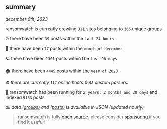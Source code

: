 
## summary
_december 6th, 2023_

ransomwatch is currently crawling `311` sites belonging to `166` unique groups

⏲ there have been `39` posts within the `last 24 hours`

🦈 there have been `77` posts within the `month of december`

🪐 there have been `1301` posts within the `last 90 days`

🏚 there have been `4445` posts within the `year of 2023`

_⚙️ there are currently `111` online hosts & `98` custom parsers._

🦕 ransomwatch has been running for `2 years, 2 months and 28 days` and indexed `9133` posts

_all data  [(groups)](http://ransomwhat.telemetry.ltd/groups) and [(posts)](http://ransomwhat.telemetry.ltd/posts) is available in JSON (updated hourly)_

> ransomwatch is fully [open source](https://github.com/joshhighet/ransomwatch#ransomwatch--). please consider [sponsoring](https://github.com/sponsors/joshhighet) if you find it useful!
